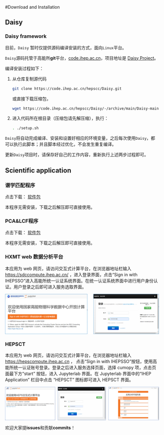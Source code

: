 #Download and Installation

## Daisy 

### Daisy framework

目前，`Daisy` 暂时仅提供源码编译安装的方式，面向`Linux`平台。

`Daisy`源码托管于高能所**git**平台，[code.ihep.ac.cn](https://code.ihep.ac.cn)，项目地址是 [Daisy Project](https://code.ihep.ac.cn/hepscc/Daisy)。

编译安装过程如下：

1. 从仓库复制源代码
   ```bash
   git clone https://code.ihep.ac.cn/hepscc/Daisy.git
   ```
   或直接下载压缩包，
   ```bash
   wget https://code.ihep.ac.cn/hepscc/Daisy/-/archive/main/Daisy-main.tar.gz
   ```

2. 进入代码所在根目录（压缩包请先解压缩），执行：
   ```bash
   . ./setup.sh
   ```

`Daisy`将自动完成编译、安装和设置好相应的环境变量，之后每次使用`Daisy`，都可以执行此脚本；并且脚本经过优化，不会发生重复编译。

更新`Daisy`项目时，请保存好自己的工作内容，重新执行上述两步过程即可。

## Scientific application

### 谱学匹配程序

点击下载： [软件包](https://docs.ihep.ac.cn/link/AA9C3A30188A4945F9BAE364E8541AA95C)

本程序无需安装，下载之后解压即可直接使用。

### PCA&LCF程序

点击下载： [软件包](https://docs.ihep.ac.cn/link/AAF9A02D2FDEF64AED9BB07E00D1414ED4)

本程序无需安装，下载之后解压即可直接使用。

### HXMT web 数据分析平台

本应用为 web 网页，请访问交互式计算平台，在浏览器地址栏输入 https://sdccompute.ihep.ac.cn/ ，进入登录界面，点击“Sign in with IHEPSSO”进入高能所统一认证系统界面。在统一认证系统界面中进行用户身份认证。用户登录之后即可进入服务选取界面。

<img src="../images/astronomy/login.png" align=center />

### HEPSCT

本应用为 web 网页，请访问交互式计算平台，在浏览器地址栏输入 https://hepscompute.ihep.ac.cn ， 点击“Sign in with IHEPSSO”按钮，使用高能所统一认证账号登录。登录之后进入服务选择页面，选择 cumopy 项，点击页面最下方“start” 按钮，进入 Jupyterlab 界面。在 Jupyterlab 界面中的“IHEP Application” 栏目中点击 “HEPSCT” 图标即可进入 HEPSCT 界面。

<img src="../images/imaging/login.png" align=center />




欢迎大家提**issues**和贡献**commits**！
